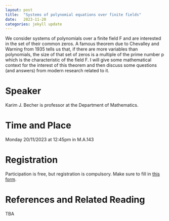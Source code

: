 ```yaml
---
layout: post
title:  "Systems of polynomial equations over finite fields"
date:   2023-11-20
categories: jekyll update
---
```


We consider systems of polynomials over a finite field F and are interested in the set of their common zeros. A famous theorem due to Chevalley and Warning from 1935 tells us that, if there are more variables than polynomials, the size of that set of zeros is a multiple of the prime number p which is the characteristic of the field F.
I will give some mathematical context for the interest of this theorem and then discuss some questions (and answers) from modern research related to it.

# Speaker
Karim J. Becher is professor at the Department of Mathematics.

# Time and Place
Monday 20/11/2023 at 12:45pm in M.A.143

# Registration
Participation is free, but registration is compulsory.
Make sure to fill in [this form](https://forms.gle/RQs8Lm9hSw59HAWt9).

# References and Related Reading
TBA
